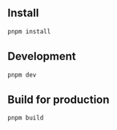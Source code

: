 ## Install

```bash
pnpm install
```

## Development

```bash
pnpm dev
```

## Build for production

```bash
pnpm build
```
